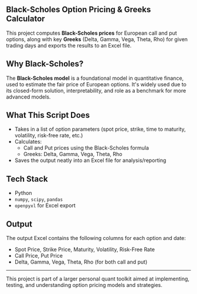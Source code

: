 ## Black-Scholes Option Pricing & Greeks Calculator

This project computes **Black-Scholes prices** for European call and put options, along with key **Greeks** (Delta, Gamma, Vega, Theta, Rho) for given trading days and exports the results to an Excel file.

## Why Black-Scholes?

The **Black-Scholes model** is a foundational model in quantitative finance, used to estimate the fair price of European options. It's widely used due to its closed-form solution, interpretability, and role as a benchmark for more advanced models.

##  What This Script Does

- Takes in a list of option parameters (spot price, strike, time to maturity, volatility, risk-free rate, etc.)
- Calculates:
  - Call and Put prices using the Black-Scholes formula
  - Greeks: Delta, Gamma, Vega, Theta, Rho
- Saves the output neatly into an Excel file for analysis/reporting

##  Tech Stack

- Python
- `numpy`, `scipy`, `pandas`
- `openpyxl` for Excel export

## Output

The output Excel contains the following columns for each option and date:
- Spot Price, Strike Price, Maturity, Volatility, Risk-Free Rate
- Call Price, Put Price
- Delta, Gamma, Vega, Theta, Rho (for both call and put)

---

This project is part of a larger personal quant toolkit aimed at implementing, testing, and understanding option pricing models and strategies.
